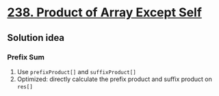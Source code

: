 # [238. Product of Array Except Self](https://leetcode.com/problems/product-of-array-except-self/description/)

## Solution idea
### Prefix Sum
1. Use `prefixProduct[]` and `suffixProduct[]`
2. Optimized: directly calculate the prefix product and suffix product on `res[]`
